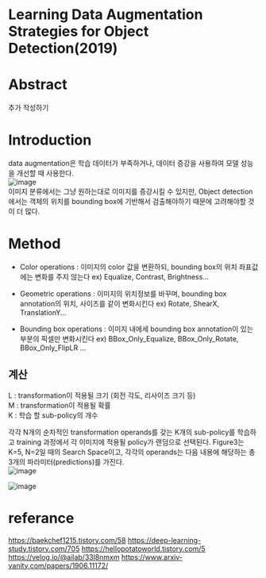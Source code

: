 # Learning Data Augmentation Strategies for Object Detection(2019)

# Abstract
추가 작성하기

# Introduction
data augmentation은 학습 데이터가 부족하거나, 데이터 증강을 사용하여 모델 성능을 개선할 때 사용한다.  
![image](https://user-images.githubusercontent.com/108729047/217146961-4697ac2f-fa57-41e6-9b73-d2cf53fbf770.png)  
이미지 분류에서는 그냥 원하는대로 이미지를 증강시킬 수 있지만, Object detection에서는 객체의 위치를 bounding box에 기반해서 검출해야하기 때문에 고려해야할 것이 더 많다.

# Method
+ Color operations : 이미지의 color 값을 변환하되, bounding box의 위치 좌표값에는 변화를 주지 않는다
ex) Equalize, Contrast, Brightness...  

+ Geometric operations : 이미지의 위치정보를 바꾸며, bounding box annotation의 위치, 사이즈를 같이 변화시킨다
ex) Rotate, ShearX, TranslationY...  

+ Bounding box operations : 이미지 내에세 bounding box annotation이 있는 부분의 픽셀만 변화시킨다
ex) BBox_Only_Equalize, BBox_Only_Rotate, BBox_Only_FlipLR ...


## 계산 
L : transformation이 적용될 크기 (회전 각도, 리사이즈 크기 등)  
M : transformation이 적용될 확률  
K : 학습 할 sub-policy의 개수  


각각 N개의 순차적인 transformation operands를 갖는 K개의 sub-policy를 학습하고 training 과정에서 각 이미지에 적용될 policy가 랜덤으로 선택된다. Figure3는 K=5, N=2일 때의 Search Space이고, 각각의 operands는 다음 내용에 해당하는 총 3개의 파라미터(predictions)를 가진다.  
![image](https://user-images.githubusercontent.com/108729047/217146361-d5f4d7a0-3521-40e5-a712-ace0e862ab00.png)  


![image](https://user-images.githubusercontent.com/108729047/217147431-a015cc44-6fd8-456f-a647-586513d73538.png)  


# referance
https://baekchef1215.tistory.com/58
https://deep-learning-study.tistory.com/705
https://hellopotatoworld.tistory.com/5
https://velog.io/@ailab/33l8nmxm
https://www.arxiv-vanity.com/papers/1906.11172/
